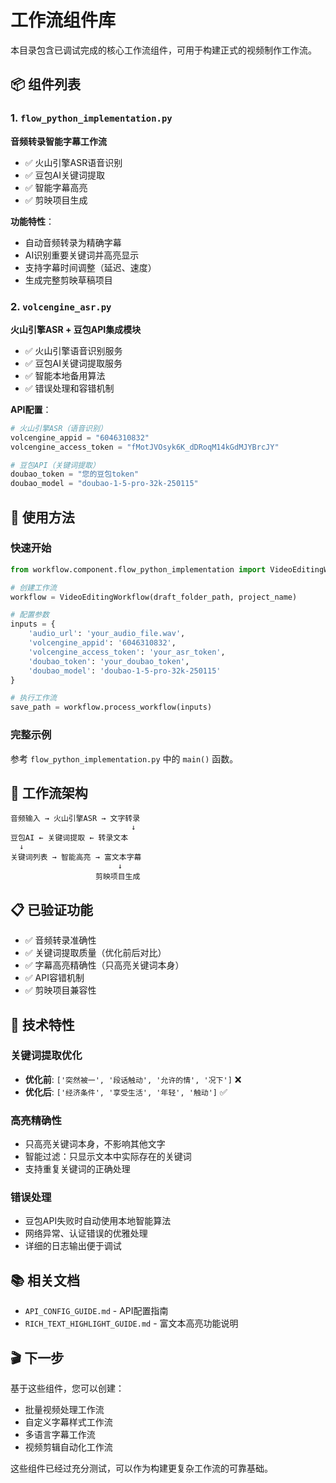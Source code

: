 # 工作流组件库

本目录包含已调试完成的核心工作流组件，可用于构建正式的视频制作工作流。

## 📦 组件列表

### 1. `flow_python_implementation.py`
**音频转录智能字幕工作流**

- ✅ 火山引擎ASR语音识别
- ✅ 豆包AI关键词提取
- ✅ 智能字幕高亮
- ✅ 剪映项目生成

**功能特性**：
- 自动音频转录为精确字幕
- AI识别重要关键词并高亮显示
- 支持字幕时间调整（延迟、速度）
- 生成完整剪映草稿项目

### 2. `volcengine_asr.py`
**火山引擎ASR + 豆包API集成模块**

- ✅ 火山引擎语音识别服务
- ✅ 豆包AI关键词提取服务
- ✅ 智能本地备用算法
- ✅ 错误处理和容错机制

**API配置**：
```python
# 火山引擎ASR（语音识别）
volcengine_appid = "6046310832"
volcengine_access_token = "fMotJVOsyk6K_dDRoqM14kGdMJYBrcJY"

# 豆包API（关键词提取）
doubao_token = "您的豆包token"
doubao_model = "doubao-1-5-pro-32k-250115"
```

## 🚀 使用方法

### 快速开始
```python
from workflow.component.flow_python_implementation import VideoEditingWorkflow

# 创建工作流
workflow = VideoEditingWorkflow(draft_folder_path, project_name)

# 配置参数
inputs = {
    'audio_url': 'your_audio_file.wav',
    'volcengine_appid': '6046310832',
    'volcengine_access_token': 'your_asr_token',
    'doubao_token': 'your_doubao_token',
    'doubao_model': 'doubao-1-5-pro-32k-250115'
}

# 执行工作流
save_path = workflow.process_workflow(inputs)
```

### 完整示例
参考 `flow_python_implementation.py` 中的 `main()` 函数。

## 🎯 工作流架构

```
音频输入 → 火山引擎ASR → 文字转录
                           ↓
豆包AI ← 关键词提取 ← 转录文本
  ↓
关键词列表 → 智能高亮 → 富文本字幕
                        ↓
                   剪映项目生成
```

## 📋 已验证功能

- ✅ 音频转录准确性
- ✅ 关键词提取质量（优化前后对比）
- ✅ 字幕高亮精确性（只高亮关键词本身）
- ✅ API容错机制
- ✅ 剪映项目兼容性

## 🔧 技术特性

### 关键词提取优化
- **优化前**: `['突然被一', '段话触动', '允许的情', '况下']` ❌
- **优化后**: `['经济条件', '享受生活', '年轻', '触动']` ✅

### 高亮精确性
- 只高亮关键词本身，不影响其他文字
- 智能过滤：只显示文本中实际存在的关键词
- 支持重复关键词的正确处理

### 错误处理
- 豆包API失败时自动使用本地智能算法
- 网络异常、认证错误的优雅处理
- 详细的日志输出便于调试

## 📚 相关文档

- `API_CONFIG_GUIDE.md` - API配置指南
- `RICH_TEXT_HIGHLIGHT_GUIDE.md` - 富文本高亮功能说明

## 🎬 下一步

基于这些组件，您可以创建：
- 批量视频处理工作流
- 自定义字幕样式工作流  
- 多语言字幕工作流
- 视频剪辑自动化工作流

这些组件已经过充分测试，可以作为构建更复杂工作流的可靠基础。






